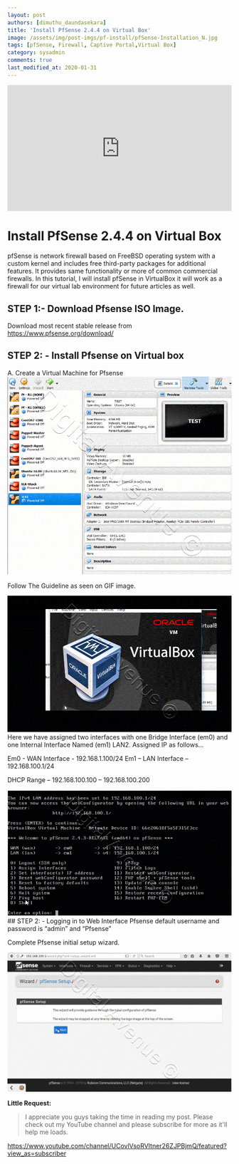 ```yaml
---
layout: post
authors: [dimuthu_daundasekara]
title: 'Install PfSense 2.4.4 on Virtual Box'
image: /assets/img/post-imgs/pf-install/pfSense-Installation_N.jpg
tags: [pfSense, Firewall, Captive Portal,Virtual Box]
category: sysadmin
comments: true
last_modified_at: 2020-01-31
---
```


<style>
.embed-container { position: relative; padding-bottom: 56.25%; height: 0; overflow: hidden; max-width: 100%; } .embed-container iframe, .embed-container object, .embed-container embed { position: absolute; top: 0; left: 0; width: 100%; height: 100%; }
</style>
<div class='embed-container'>
    <iframe src='https://www.youtube.com/embed/SEXfqFCh3y0?&autoplay=1' frameborder='0' allow="accelerometer; autoplay; clipboard-write; encrypted-media; gyroscope; picture-in-picture" allowfullscreen>
    </iframe>
</div>

# Install PfSense 2.4.4 on Virtual Box

pfSense is network firewall based on FreeBSD operating system with a custom kernel and includes free third-party packages for additional features. It provides same functionality or more of common commercial firewalls.
In this tutorial, I will install pfSense in VirtualBox it will work as a firewall for our virtual lab environment for future articles as well.

## STEP 1:- Download Pfsense ISO Image.

Download most recent stable release from https://www.pfsense.org/download/

## STEP 2: - Install Pfsense on Virtual box
A. Create a Virtual Machine for Pfsense
<img src="/assets/img/post-imgs/pf-install/PF1.gif" width="auto" alt="Digital Avenue DevOps Tutorials">


Follow The Guideline as seen on GIF image.

<img src="/assets/img/post-imgs/pf-install/PF2.gif" width="auto" alt="Digital Avenue DevOps Tutorials">
Here we have assigned two interfaces with one Bridge Interface (em0) and one Internal Interface Named (em1) LAN2.
Assigned IP as follows…

Em0 - WAN Interface - 192.168.1.100/24
Em1 – LAN Interface – 192.168.100.1/24

DHCP Range – 192.168.100.100 – 192.168.100.200

<img src="/assets/img/post-imgs/pf-install/PF3.gif" width="auto" alt="Digital Avenue DevOps Tutorials">
## STEP 2: - Logging in to Web Interface
Pfsense default username and password is “admin” and “Pfsense”

Complete Pfsense initial setup wizard.

<img src="/assets/img/post-imgs/pf-install/PF4.gif" width="auto" alt="Digital Avenue DevOps Tutorials">


**Little Request:**

> I appreciate you guys taking the time in reading my post. Please check out my YouTube channel and please subscribe for more as it'll help me loads.


<a href="https://www.youtube.com/channel/UCovlVsoRVItner26ZJPBjmQ/featured?view_as=subscriber" target="_blank">https://www.youtube.com/channel/UCovlVsoRVItner26ZJPBjmQ/featured?view_as=subscriber</a>